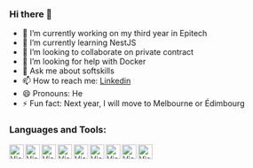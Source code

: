 ### Hi there 👋

- 🔭 I’m currently working on my third year in Epitech
- 🌱 I’m currently learning NestJS
- 👯 I’m looking to collaborate on private contract
- 🤔 I’m looking for help with Docker
- 💬 Ask me about softskills
- 📫 How to reach me: [Linkedin](www.linkedin.com/in/emeryck-clerin)
- 😄 Pronouns: He
- ⚡ Fun fact: Next year, I will move to Melbourne or Édimbourg

### Languages and Tools:
<img align="left" alt="Visual Studio Code" width="26px" src="https://upload.wikimedia.org/wikipedia/commons/thumb/9/9a/Visual_Studio_Code_1.35_icon.svg/langfr-70px-Visual_Studio_Code_1.35_icon.svg.png" />
<img align="left" alt="Visual Studio Code" width="26px" src="https://cdn-icons-png.flaticon.com/512/25/25231.png" />
<img align="left" alt="Visual Studio Code" width="26px" src="https://www.docker.com/sites/default/files/d8/2019-07/Moby-logo.png" />

<img align="left" alt="Visual Studio Code" width="26px" src="https://upload.wikimedia.org/wikipedia/commons/1/19/C_Logo.png" />
<img align="left" alt="Visual Studio Code" width="26px" src="https://upload.wikimedia.org/wikipedia/commons/thumb/1/18/ISO_C%2B%2B_Logo.svg/1822px-ISO_C%2B%2B_Logo.svg.png" />
<img align="left" alt="Visual Studio Code" width="26px" src="https://upload.wikimedia.org/wikipedia/commons/thumb/c/c3/Python-logo-notext.svg/1200px-Python-logo-notext.svg.png" />
<img align="left" alt="Visual Studio Code" width="26px" src="https://upload.wikimedia.org/wikipedia/commons/thumb/6/61/HTML5_logo_and_wordmark.svg/512px-HTML5_logo_and_wordmark.svg.png" />
<img align="left" alt="Visual Studio Code" width="26px" src="https://upload.wikimedia.org/wikipedia/commons/thumb/d/d5/CSS3_logo_and_wordmark.svg/1200px-CSS3_logo_and_wordmark.svg.png" />
<img align="left" alt="Visual Studio Code" width="26px" src="https://www.maisonlambot.com/wp-content/uploads/2016/03/js-logo.png" />


